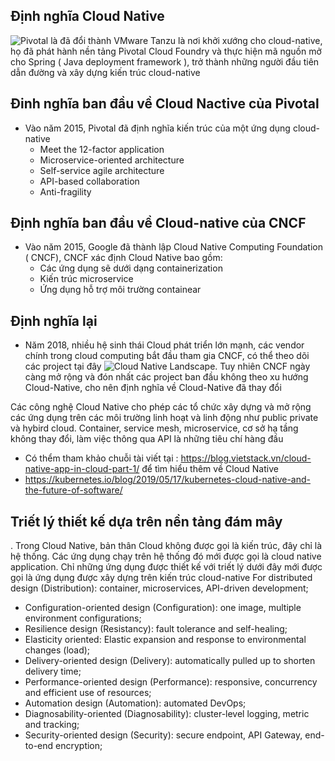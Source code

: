 

## Định nghĩa Cloud Native

![Pivotal](https://tanzu.vmware.com/) là đã đổi thành  VMware Tanzu là nơi khởi xướng cho cloud-native, họ đã phát hành nền tảng  Pivotal Cloud Foundry và thực hiện mã nguồn mở cho Spring ( Java deployment framework ), trở  thành những người đầu tiên dẫn đường và xây dựng kiến trúc cloud-native

## Đinh nghĩa ban đầu về Cloud Nactive của Pivotal

- Vào năm 2015, Pivotal đã định nghĩa kiến trúc của một ứng dụng cloud-native
    - Meet the 12-factor application
    - Microservice-oriented architecture
    - Self-service agile architecture
    - API-based collaboration
    - Anti-fragility

## Định nghĩa ban đầu về Cloud-native của CNCF
- Vào năm 2015, Google đã thành lập Cloud Native Computing Foundation ( CNCF), CNCF xác định Cloud Native bao gồm:
    - Các ứng dụng sẽ dưới dạng containerization
    - Kiến trúc microservice
    - Ứng dụng hỗ trợ môi trường containear


## Định nghĩa lại

- Năm 2018, nhiều hệ sinh thái Cloud phát triển lớn mạnh, các vendor chính trong cloud computing bắt đầu tham gia CNCF, có thể theo dõi các project tại đây ![ Cloud Native Landscape](https://landscape.cncf.io/). Tuy nhiên CNCF ngày càng mở rộng và đón nhất các project ban đầu không theo xu hướng Cloud-Native, cho nên định nghĩa về Cloud-Native đã thay đổi

Các công nghệ Cloud Native cho phép các tổ chức xây dựng và mở rộng các ứng dụng trên các môi trường linh hoạt và linh động như public private và hybird cloud. Container, service mesh, microservice, cơ sở hạ tầng không thay đổi, làm việc thông qua API là những tiêu chí hàng đầu

- Có thểm tham khảo chuỗi tài viết tại : https://blog.vietstack.vn/cloud-native-app-in-cloud-part-1/ để tìm hiểu thêm về Cloud Native
- https://kubernetes.io/blog/2019/05/17/kubernetes-cloud-native-and-the-future-of-software/



## Triết lý thiết kế dựa trên nền tảng đám mây

. Trong Cloud Native, bản thân Cloud không được gọi là kiến trúc, đây chỉ là hệ thống. Các ứng dụng chạy trên hệ thống đó mới được gọi là cloud native application. Chỉ những ứng dụng được thiết kế với triết lý dưới đây mới được gọi là ứng dụng được xây dựng trên kiến trúc cloud-native
For distributed design (Distribution): container, microservices, API-driven development;
- Configuration-oriented design (Configuration): one image, multiple environment configurations;
- Resilience design (Resistancy): fault tolerance and self-healing;
- Elasticity oriented: Elastic expansion and response to environmental changes (load);
- Delivery-oriented design (Delivery): automatically pulled up to shorten delivery time;
- Performance-oriented design (Performance): responsive, concurrency and efficient use of resources;
- Automation design (Automation): automated DevOps;
- Diagnosability-oriented (Diagnosability): cluster-level logging, metric and tracking;
- Security-oriented design (Security): secure endpoint, API Gateway, end-to-end encryption;